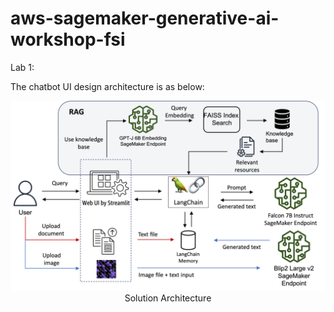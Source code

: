 # aws-sagemaker-generative-ai-workshop-fsi

Lab 1:

The chatbot UI design architecture is as below:

<div align="center" >
<img width=800 src="img/architecture-workshop-UI.png"><figcaption>Solution Architecture</figcaption></img>
</div>